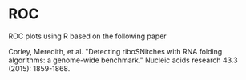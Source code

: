 # ROC
ROC plots using R based on the following paper


Corley, Meredith, et al. "Detecting riboSNitches with RNA folding algorithms: a genome-wide benchmark." Nucleic acids research 43.3 (2015): 1859-1868.
